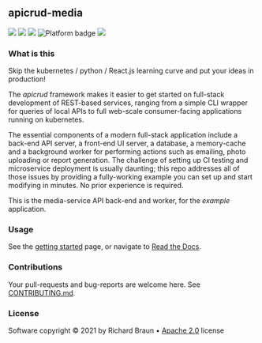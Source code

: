 ## apicrud-media
[![](https://img.shields.io/docker/v/instantlinux/apicrud-media?sort=date)](https://microbadger.com/images/instantlinux/apicrud-media "Image badge") [![](https://gitlab.com/instantlinux/apicrud-media/badges/master/pipeline.svg)](https://gitlab.com/instantlinux/apicrud-media/pipelines "pipelines") [![](https://gitlab.com/instantlinux/apicrud-media/badges/master/coverage.svg)](https://gitlab.com/instantlinux/apicrud-media/-/jobs/artifacts/master/file/apicrud-media/htmlcov/index.html?job=analysis "coverage") ![](https://img.shields.io/badge/platform-amd64%20arm64%20arm%2Fv6%20arm%2Fv7-blue "Platform badge") [![](https://img.shields.io/badge/dockerfile-latest-blue)](https://gitlab.com/instantlinux/apicrud-media/-/blob/master/Dockerfile.media "dockerfile")

### What is this

Skip the kubernetes / python / React.js learning curve and put your ideas in production!

The _apicrud_ framework makes it easier to get started on full-stack development of REST-based services, ranging from a simple CLI wrapper for queries of local APIs to full web-scale consumer-facing applications running on kubernetes.

The essential components of a modern full-stack application include a back-end API server, a front-end UI server, a database, a memory-cache and a background worker for performing actions such as emailing, photo uploading or report generation. The challenge of setting up CI testing and microservice deployment is usually daunting; this repo addresses all of those issues by providing a fully-working example you can set up and start modifying in minutes. No prior experience is required.

This is the media-service API back-end and worker, for the _example_ application.

### Usage

See the [getting started](docs/content/gettingstarted.md) page, or navigate to [Read the Docs](https://apicrud-media.readthedocs.io/).

### Contributions

Your pull-requests and bug-reports are welcome here. See [CONTRIBUTING.md](CONTRIBUTING.md).

### License

Software copyright &copy; 2021 by Richard Braun &bull; <a href="https://www.apache.org/licenses/LICENSE-2.0">Apache 2.0</a> license <p />
